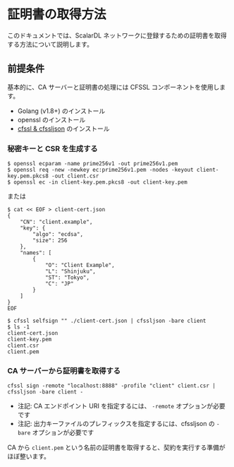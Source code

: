 # 証明書の取得方法

このドキュメントでは、ScalarDL ネットワークに登録するための証明書を取得する方法について説明します。

## 前提条件

基本的に、CA サーバーと証明書の処理には CFSSL コンポーネントを使用します。

- Golang (v1.8+) のインストール
- openssl のインストール
- [cfssl & cfssljson](https://github.com/cloudflare/cfssl) のインストール

### 秘密キーと CSR を生成する

```
$ openssl ecparam -name prime256v1 -out prime256v1.pem
$ openssl req -new -newkey ec:prime256v1.pem -nodes -keyout client-key.pem.pkcs8 -out client.csr
$ openssl ec -in client-key.pem.pkcs8 -out client-key.pem
```

または

```
$ cat << EOF > client-cert.json
{
    "CN": "client.example",
    "key": {
        "algo": "ecdsa",
        "size": 256
    },
    "names": [
        {
            "O": "Client Example",
            "L": "Shinjuku",
            "ST": "Tokyo",
            "C": "JP"
        }
    ]
}
EOF

$ cfssl selfsign "" ./client-cert.json | cfssljson -bare client
$ ls -1
client-cert.json
client-key.pem
client.csr
client.pem
```

### CA サーバーから証明書を取得する

```
cfssl sign -remote "localhost:8888" -profile "client" client.csr | cfssljson -bare client -
```

- 注記: CA エンドポイント URI を指定するには、 `-remote` オプションが必要です
- 注記: 出力キーファイルのプレフィックスを指定するには、cfssljson の `-bare` オプションが必要です

CA から `client.pem` という名前の証明書を取得すると、契約を実行する準備がほぼ整います。
